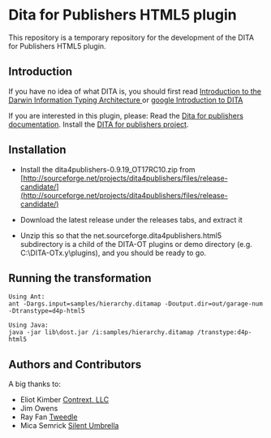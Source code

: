 Dita for Publishers HTML5 plugin
================================
This repository is a temporary repository for the development of the DITA for Publishers HTML5 plugin.

Introduction
------------

If you have no idea of what DITA is, you should first read [Introduction to the Darwin Information Typing Architecture
](http://www.ibm.com/developerworks/library/x-dita1/) or [google Introduction to DITA](https://www.google.ca/?gfe_rd=cr&ei=w6zBUonhIqGC8QeXgoHABw#q=introduction+to+DITA)

If you are interested in this plugin, please:
Read the [Dita for publishers documentation](http://dita4publishers.sourceforge.net/d4p-user-guide/).
Install the [DITA for publishers project](http://sourceforge.net/projects/dita4publishers/).

Installation
------------

* Install the dita4publishers-0.9.19_OT17RC10.zip from [http://sourceforge.net/projects/dita4publishers/files/release-candidate/](http://sourceforge.net/projects/dita4publishers/files/release-candidate/)

* Download the latest release under the releases tabs, and extract it

* Unzip this so that the net.sourceforge.dita4publishers.html5 subdirectory
is a child of the DITA-OT plugins or demo directory (e.g. C:\DITA-OTx.y\plugins\), and
you should be ready to go.

Running the transformation
--------------------------

    Using Ant:
    ant -Dargs.input=samples/hierarchy.ditamap -Doutput.dir=out/garage-num -Dtranstype=d4p-html5

    Using Java:
    java -jar lib\dost.jar /i:samples/hierarchy.ditamap /transtype:d4p-html5

Authors and Contributors
------------------------
A big thanks to:

* Eliot Kimber [Contrext, LLC](http://contrext.com)
* Jim Owens
* Ray Fan [Tweedle](http://www.tweddle.com)
* Mica Semrick [Silent Umbrella](http://www.silentumbrella.com)
